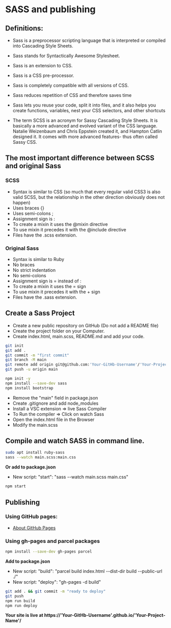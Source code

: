 # SASS and publishing

## Definitions:

- Sass is a preprocessor scripting language that is interpreted or compiled into Cascading Style Sheets.
- Sass stands for Syntactically Awesome Stylesheet.
- Sass is an extension to CSS.
- Sass is a CSS pre-processor.
- Sass is completely compatible with all versions of CSS.
- Sass reduces repetition of CSS and therefore saves time
- Sass lets you reuse your code, split it into files, and it also helps you create functions, variables, nest your CSS selectors, and other shortcuts

- The term SCSS is an acronym for Sassy Cascading Style Sheets. It is basically a more advanced and evolved variant of the CSS language. Natalie Weizenbaum and Chris Eppstein created it, and Hampton Catlin designed it. It comes with more advanced features- thus often called Sassy CSS.

## The most important difference between SCSS and original Sass

### SCSS

* Syntax is similar to CSS (so much that every regular valid CSS3 is also valid SCSS, but the relationship in the other direction obviously does not happen)
* Uses braces {}
* Uses semi-colons ; 
* Assignment sign is :
* To create a mixin it uses the @mixin directive
* To use mixin it precedes it with the @include directive
* Files have the .scss extension.

### Original Sass

* Syntax is similar to Ruby
* No braces
* No strict indentation
* No semi-colons
* Assignment sign is = instead of :
* To create a mixin it uses the = sign
* To use mixin it precedes it with the + sign
* Files have the .sass extension.

## Create a Sass Project

- Create a new public repository on GitHub (Do not add a README file)
- Create the project folder on your Computer.
- Create index.html, main.scss, README.md and add your code.

```bash
git init
git add .
git commit -m "first commit"
git branch -M main
git remote add origin git@github.com:'Your-GitHb-Username'/'Your-Project-Name'.git
git push -u origin main
```

```bash
npm init -y
npm install --save-dev sass
npm install bootstrap
```
- Remove the "main" field in package.json
- Create .gitignore and add node_modules
- Install a VSC extension => live Sass Compiler
- To Run the compiler => Click on watch Sass
- Open the index.html file in the Browser 
- Modify the main.scss

## Compile and watch SASS in command line.
```bash
sudo apt install ruby-sass
sass --watch main.scss:main.css
```
**Or add to package.json**
- New script: "start": "sass --watch main.scss main.css"
```bash
npm start
```

## Publishing
### Using GitHub pages:
- [About GitHub Pages](https://docs.github.com/en/enterprise-server@3.6/pages/getting-started-with-github-pages/about-github-pages)

### Using gh-pages and parcel packages
```bash
npm install --save-dev gh-pages parcel
```
**Add to package.json**
- New script: "build": "parcel build index.html --dist-dir build --public-url ./"
- New script: "deploy": "gh-pages -d build"

```bash
git add . && git commit -m "ready to deploy"
git push
npm run build
npm run deploy
```
**Your site is live at https://'Your-GitHb-Username'.github.io/'Your-Project-Name'/**